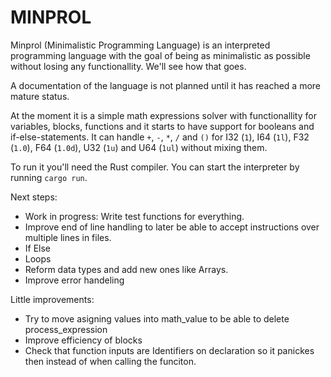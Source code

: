 # MINPROL

Minprol (Minimalistic Programming Language) is an interpreted programming language with the goal of being as minimalistic as possible without losing any functionallity.
We'll see how that goes.

A documentation of the language is not planned until it has reached a more mature status.

At the moment it is a simple math expressions solver with functionallity for variables, blocks, functions and it starts to have support for booleans and if-else-statements.
It can handle `+`, `-`, `*`, `/` and `()` for I32 (`1`), I64 (`1l`), F32 (`1.0`), F64 (`1.0d`), U32 (`1u`) and U64 (`1ul`) without mixing them.

To run it you'll need the Rust compiler. You can start the interpreter by running `cargo run`.

Next steps:
- Work in progress: Write test functions for everything.
- Improve end of line handling to later be able to accept instructions over multiple lines in files.
- If Else
- Loops
- Reform data types and add new ones like Arrays.
- Improve error handeling

Little improvements:
- Try to move asigning values into math_value to be able to delete process_expression
- Improve efficiency of blocks
- Check that function inputs are Identifiers on declaration so it panickes then instead of when calling the funciton.
